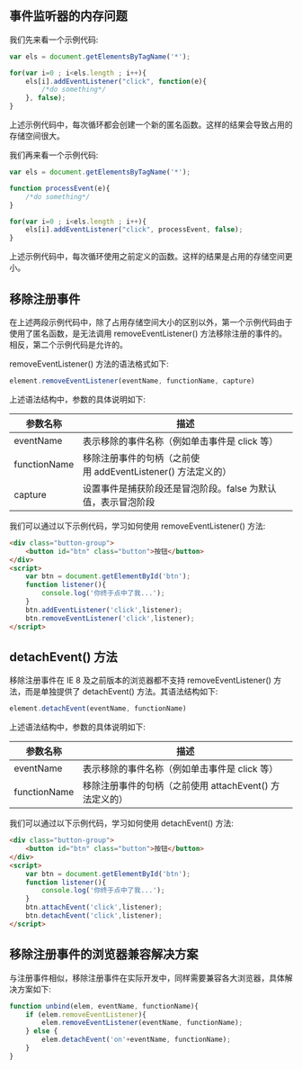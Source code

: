 ## 事件监听器的内存问题

我们先来看一个示例代码:

```javascript
var els = document.getElementsByTagName('*');

for(var i=0 ; i<els.length ; i++){
    els[i].addEventListener("click", function(e){
        /*do something*/
    }, false);
}
```

上述示例代码中，每次循环都会创建一个新的匿名函数。这样的结果会导致占用的存储空间很大。

我们再来看一个示例代码:

```javascript
var els = document.getElementsByTagName('*');

function processEvent(e){
	/*do something*/
}

for(var i=0 ; i<els.length ; i++){
	els[i].addEventListener("click", processEvent, false);
}
```

上述示例代码中，每次循环使用之前定义的函数。这样的结果是占用的存储空间更小。

## 移除注册事件

在上述两段示例代码中，除了占用存储空间大小的区别以外，第一个示例代码由于使用了匿名函数，是无法调用 removeEventListener() 方法移除注册的事件的。相反，第二个示例代码是允许的。

removeEventListener() 方法的语法格式如下:

```javascript
element.removeEventListener(eventName, functionName, capture)
```

上述语法结构中，参数的具体说明如下:

| 参数名称 | 描述 |
| --- | --- |
| eventName | 表示移除的事件名称（例如单击事件是 click 等）|
| functionName | 移除注册事件的句柄（之前使用 addEventListener() 方法定义的）|
| capture | 设置事件是捕获阶段还是冒泡阶段。false 为默认值，表示冒泡阶段 |

我们可以通过以下示例代码，学习如何使用 removeEventListener() 方法:

```html
<div class="button-group">
	<button id="btn" class="button">按钮</button>
</div>
<script>
	var btn = document.getElementById('btn');
	function listener(){
		console.log('你终于点中了我...');
	}
	btn.addEventListener('click',listener);
	btn.removeEventListener('click',listener);
</script>
```

## detachEvent() 方法

移除注册事件在 IE 8 及之前版本的浏览器都不支持 removeEventListener() 方法，而是单独提供了 detachEvent() 方法。其语法结构如下:

```javascript
element.detachEvent(eventName, functionName)
```

上述语法结构中，参数的具体说明如下:

| 参数名称 | 描述 |
| --- | --- |
| eventName | 表示移除的事件名称（例如单击事件是 click 等）|
| functionName | 移除注册事件的句柄（之前使用 attachEvent() 方法定义的）|

我们可以通过以下示例代码，学习如何使用 detachEvent() 方法:

```html
<div class="button-group">
	<button id="btn" class="button">按钮</button>
</div>
<script>
	var btn = document.getElementById('btn');
	function listener(){
		console.log('你终于点中了我...');
	}
	btn.attachEvent('click',listener);
	btn.detachEvent('click',listener);
</script>
```

## 移除注册事件的浏览器兼容解决方案

与注册事件相似，移除注册事件在实际开发中，同样需要兼容各大浏览器，具体解决方案如下:

```javascript
function unbind(elem, eventName, functionName){
	if (elem.removeEventListener){
		elem.removeEventListener(eventName, functionName);
	} else {
		elem.detachEvent('on'+eventName, functionName);
	}
}
```

